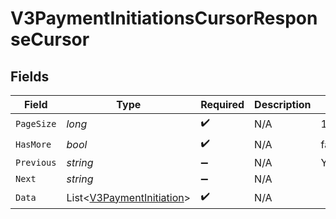 # V3PaymentInitiationsCursorResponseCursor


## Fields

| Field                                                                       | Type                                                                        | Required                                                                    | Description                                                                 | Example                                                                     |
| --------------------------------------------------------------------------- | --------------------------------------------------------------------------- | --------------------------------------------------------------------------- | --------------------------------------------------------------------------- | --------------------------------------------------------------------------- |
| `PageSize`                                                                  | *long*                                                                      | :heavy_check_mark:                                                          | N/A                                                                         | 15                                                                          |
| `HasMore`                                                                   | *bool*                                                                      | :heavy_check_mark:                                                          | N/A                                                                         | false                                                                       |
| `Previous`                                                                  | *string*                                                                    | :heavy_minus_sign:                                                          | N/A                                                                         | YXVsdCBhbmQgYSBtYXhpbXVtIG1heF9yZXN1bHRzLol=                                |
| `Next`                                                                      | *string*                                                                    | :heavy_minus_sign:                                                          | N/A                                                                         |                                                                             |
| `Data`                                                                      | List<[V3PaymentInitiation](../../Models/Components/V3PaymentInitiation.md)> | :heavy_check_mark:                                                          | N/A                                                                         |                                                                             |